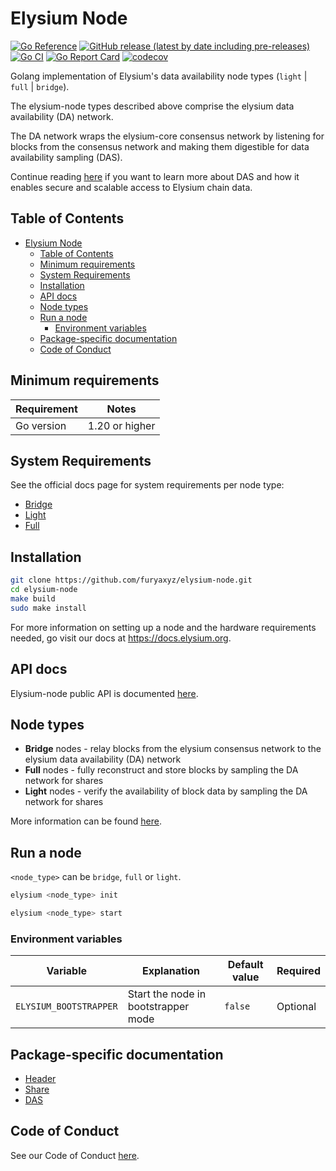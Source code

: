# Elysium Node

[![Go Reference](https://pkg.go.dev/badge/github.com/furyaxyz/elysium-node.svg)](https://pkg.go.dev/github.com/furyaxyz/elysium-node)
[![GitHub release (latest by date including pre-releases)](https://img.shields.io/github/v/release/furyaxyz/elysium-node)](https://github.com/furyaxyz/elysium-node/releases/latest)
[![Go CI](https://github.com/furyaxyz/elysium-node/actions/workflows/go-ci.yml/badge.svg)](https://github.com/furyaxyz/elysium-node/actions/workflows/go-ci.yml)
[![Go Report Card](https://goreportcard.com/badge/github.com/furyaxyz/elysium-node)](https://goreportcard.com/report/github.com/furyaxyz/elysium-node)
[![codecov](https://codecov.io/gh/furyaxyz/elysium-node/branch/main/graph/badge.svg?token=CWGA4RLDS9)](https://codecov.io/gh/furyaxyz/elysium-node)

Golang implementation of Elysium's data availability node types (`light` | `full` | `bridge`).

The elysium-node types described above comprise the elysium data availability (DA) network.

The DA network wraps the elysium-core consensus network by listening for blocks from the consensus network and making them digestible for data availability sampling (DAS).

Continue reading [here](https://blog.elysium.org/elysium-mvp-release-data-availability-sampling-light-clients) if you want to learn more about DAS and how it enables secure and scalable access to Elysium chain data.

## Table of Contents

- [Elysium Node](#elysium-node)
  - [Table of Contents](#table-of-contents)
  - [Minimum requirements](#minimum-requirements)
  - [System Requirements](#system-requirements)
  - [Installation](#installation)
  - [API docs](#api-docs)
  - [Node types](#node-types)
  - [Run a node](#run-a-node)
    - [Environment variables](#environment-variables)
  - [Package-specific documentation](#package-specific-documentation)
  - [Code of Conduct](#code-of-conduct)

## Minimum requirements

| Requirement | Notes          |
| ----------- |----------------|
| Go version  | 1.20 or higher |

## System Requirements

See the official docs page for system requirements per node type:

- [Bridge](https://docs.elysium.org/nodes/bridge-node#hardware-requirements)
- [Light](https://docs.elysium.org/nodes/light-node#hardware-requirements)
- [Full](https://docs.elysium.org/nodes/full-storage-node#hardware-requirements)

## Installation

```sh
git clone https://github.com/furyaxyz/elysium-node.git
cd elysium-node
make build
sudo make install
```

For more information on setting up a node and the hardware requirements needed, go visit our docs at <https://docs.elysium.org>.

## API docs

Elysium-node public API is documented [here](https://docs.elysium.org/category/node-api/).

## Node types

- **Bridge** nodes - relay blocks from the elysium consensus network to the elysium data availability (DA) network
- **Full** nodes - fully reconstruct and store blocks by sampling the DA network for shares
- **Light** nodes - verify the availability of block data by sampling the DA network for shares

More information can be found [here](https://github.com/furyaxyz/elysium-node/blob/main/docs/adr/adr-003-march2022-testnet.md#legend).

## Run a node

`<node_type>` can be `bridge`, `full` or `light`.

```sh
elysium <node_type> init
```

```sh
elysium <node_type> start
```

### Environment variables

| Variable                | Explanation                         | Default value | Required |
| ----------------------- | ----------------------------------- | ------------- | -------- |
| `ELYSIUM_BOOTSTRAPPER` | Start the node in bootstrapper mode | `false`       | Optional |

## Package-specific documentation

- [Header](./header/doc.go)
- [Share](./share/doc.go)
- [DAS](./das/doc.go)

## Code of Conduct

See our Code of Conduct [here](https://docs.elysium.org/community/coc).
